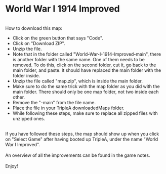 # World War I 1914 Improved
<br>How to download this map:
<ul>
<li>Click on the green button that says "Code".</li>
<li>Click on "Download ZIP".</li>
<li>Unzip the file.</li>
<li>Note that in the folder called "World-War-I-1914-Improved-main", there is another folder with the same name. One of them needs to be removed. To do this, click on the second folder, cut it, go back to the main folder, and paste. It should have replaced the main folder with the folder inside.</li> 
<li>Unzip the file called "map.zip", which is inside the main folder.</li>
<li>Make sure to do the same trick with the map folder as you did with the main folder. There should only be one map folder, not two inside each other.</li>
<li>Remove the "-main" from the file name.</li> 
<li>Place the file in your TripleA downloadedMaps folder.</li>
<li>While following these steps, make sure to replace all zipped files with unzipped ones.</li>
</ul>
<br>If you have followed these steps, the map should show up when you click on "Select Game" after having booted up TripleA, under the name "World War I Improved".
<br>
<br>An overview of all the improvements can be found in the game notes.
<br>
<br>Enjoy!
